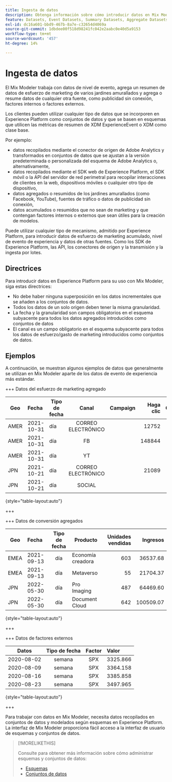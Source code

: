 ```yaml
---
title: Ingesta de datos
description: Obtenga información sobre cómo introducir datos en Mix Modeler.
feature: Datasets, Event Datasets, Summary Datasets, Aggregate Datasets
exl-id: dc16a601-bbd9-467b-8a7e-c32654d4069a
source-git-commit: 1dbdee00f518d98241fc042e2aabc0e40d5a9153
workflow-type: tm+mt
source-wordcount: '457'
ht-degree: 14%

---
```


# Ingesta de datos

El Mix Modeler trabaja con datos de nivel de evento, agrega un resumen de datos de esfuerzo de marketing de varios jardines amurallados y agrega o resume datos de cualquier otra fuente, como publicidad sin conexión, factores internos o factores externos.

Los clientes pueden utilizar cualquier tipo de datos que se incorporen en Experience Platform como conjuntos de datos y que se basen en esquemas que utilicen las métricas de resumen de XDM ExperienceEvent o XDM como clase base.

Por ejemplo:

* datos recopilados mediante el conector de origen de Adobe Analytics y transformados en conjuntos de datos que se ajustan a la versión predeterminada o personalizada del esquema de Adobe Analytics o, alternativamente,
* datos recopilados mediante el SDK web de Experience Platform, el SDK móvil o la API del servidor de red perimetral para recopilar interacciones de clientes en la web, dispositivos móviles o cualquier otro tipo de dispositivo,
* datos agregados o resumidos de los jardines amurallados (como Facebook, YouTube), fuentes de tráfico o datos de publicidad sin conexión,
* datos acumulados o resumidos que no sean de marketing y que contengan factores internos o externos que sean útiles para la creación de modelos.

Puede utilizar cualquier tipo de mecanismo, admitido por Experience Platform, para introducir datos de esfuerzo de marketing acumulado, nivel de evento de experiencia y datos de otras fuentes. Como los SDK de Experience Platform, las API, los conectores de origen y la transmisión y la ingesta por lotes.


## Directrices

Para introducir datos en Experience Platform para su uso con Mix Modeler, siga estas directrices:

* No debe haber ninguna superposición en los datos incrementales que se añaden a los conjuntos de datos.
* Todos los datos de un solo origen deben tener la misma granularidad.
* La fecha y la granularidad son campos obligatorios en el esquema subyacente para todos los datos agregados introducidos como conjuntos de datos
* El canal es un campo obligatorio en el esquema subyacente para todos los datos de esfuerzo/gasto de marketing introducidos como conjuntos de datos.


## Ejemplos

A continuación, se muestran algunos ejemplos de datos que generalmente se utilizan en Mix Modeler aparte de los datos de evento de experiencia más estándar.

+++ Datos del esfuerzo de marketing agregado

| Geo | Fecha | Tipo de fecha | Canal | Campaign | Haga clic | Obtenido | Participación | Impresión | Open | Propio | Enviados |
|---|:--|---|:---:|---|--:|---|--:|---|---|---|--:|
| AMER | 2021-10-31 | día | CORREO ELECTRÓNICO | | 12752 | | | | | | 1132945 |
| AMER | 2021-10-31 | día | FB | | 148844 | | | | | | |
| AMER | 2021-10-31 | día | YT | | | | 2314452 | | | | |
| JPN | 2021-10-21 | día | CORREO ELECTRÓNICO | | 21089 | | | | | | 3283626 |
| JPN | 2021-10-21 | día | SOCIAL | | | | 621 | | | | |

{style="table-layout:auto"}

+++

+++ Datos de conversión agregados

| Geo | Fecha | Tipo de fecha | Producto | Unidades vendidas | Ingresos |
|---|:---|:---:|---|--:|--:|
| EMEA | 2021-09-13 | día | Economía creadora | 603 | 36537.68 |
| EMEA | 2021-09-13 | día | Metaverso | 55 | 21704.37 |
| JPN | 2022-05-30 | día | Pro Imaging | 487 | 64469.60 |
| JPN | 2022-05-30 | día | Document Cloud | 642 | 100509.07 |

{style="table-layout:auto"}

+++

+++ Datos de factores externos

| Datos | Tipo de fecha | Factor | Valor |
|---|:---:|:---:|:---|
| 2020-08-02 | semana | SPX | 3325.866 |
| 2020-08-09 | semana | SPX | 3364.158 |
| 2020-08-16 | semana | SPX | 3385.858 |
| 2020-08-23 | semana | SPX | 3497.965 |

{style="table-layout:auto"}

+++

Para trabajar con datos en Mix Modeler, necesita datos recopilados en conjuntos de datos y modelados según esquemas en Experience Platform. La interfaz de Mix Modeler proporciona fácil acceso a la interfaz de usuario de esquemas y conjuntos de datos.


>[!MORELIKETHIS]
>
>Consulte para obtener más información sobre cómo administrar esquemas y conjuntos de datos:
>
>* [Esquemas](schemas.md)
>* [Conjuntos de datos](datasets.md)

